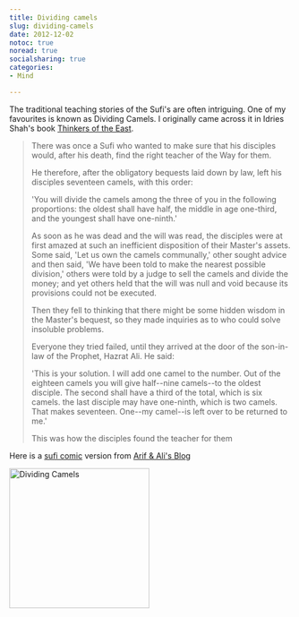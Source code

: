 ```yaml
---
title: Dividing camels
slug: dividing-camels
date: 2012-12-02
notoc: true
noread: true
socialsharing: true
categories: 
- Mind

---
```

The traditional teaching stories of the Sufi's are often intriguing. One of my favourites is known as Dividing Camels. I originally came across it in Idries Shah's book [Thinkers of the East][amazon].

> There was once a Sufi who wanted to make sure that his disciples would, after his death, find the right teacher of the Way for them.
> 
> He therefore, after the obligatory bequests laid down by law, left his disciples seventeen camels, with this order:
> 
> 'You will divide the camels among the three of you in the following proportions: the oldest shall have half, the middle in age one-third, and the youngest shall have one-ninth.'
> 
> As soon as he was dead and the will was read, the disciples were at first amazed at such an inefficient disposition of their Master's assets. Some said, 'Let us own the camels communally,' other sought advice and then said, 'We have been told to make the nearest possible division,' others were told by a judge to sell the camels and divide the money; and yet others held that the will was null and void because its provisions could not be executed.
> 
> Then they fell to thinking that there might be some hidden wisdom in the Master's bequest, so they made inquiries as to who could solve insoluble problems.
> 
> Everyone they tried failed, until they arrived at the door of the son-in-law of the Prophet, Hazrat Ali. He said:
> 
> 'This is your solution. I will add one camel to the number. Out of the eighteen camels you will give half--nine camels--to the oldest disciple. The second shall have a third of the total, which is six camels. the last disciple may have one-ninth, which is two camels. That makes seventeen. One--my camel--is left over to be returned to me.'
> 
> This was how the disciples found the teacher for them

Here is a [sufi comic][vakil] version from [Arif &amp; Ali's Blog][vakil 2]

[<img src="http://www.vakil.org/wp-contenthttps://williampickup.org/uploads/2009/04/sufi-comic-dividing-17-camels-by-3.jpg" alt="Dividing Camels" width="250" />][vakil 3]

[amazon]: http://www.amazon.com/gp/product/0863040799/ref=as_li_qf_sp_asin_il_tl?ie=UTF8&amp;camp=1789&amp;creative=9325&amp;creativeASIN=0863040799&amp;linkCode=as2&amp;tag=slowlane-20
[vakil]: http://www.vakil.org/tag/sufi-comics/ "Sufi Comics"
[vakil 2]: http://www.vakil.org/
[vakil 3]: http://www.vakil.org/2009/04/09/sufi-comics-dividing-17-camels-between-3-people/ "Link to Comic version"
